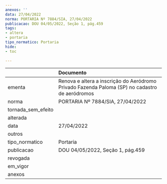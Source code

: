 ```yaml
---
anexos: ''
data: 27/04/2022
norma: PORTARIA Nº 7884/SIA, 27/04/2022
publicacao: DOU 04/05/2022, Seção 1, pág.459
tags:
- altera
- portaria
tipo_normatico: Portaria
hide: 
- toc 
 
---
```


|                    | Documento                                                                                      |
|:-------------------|:-----------------------------------------------------------------------------------------------|
| ementa             | Renova e altera a inscrição do Aeródromo Privado Fazenda Paloma (SP) no cadastro de aeródromos |
| norma              | PORTARIA Nº 7884/SIA, 27/04/2022                                                               |
| tornada_sem_efeito |                                                                                                |
| alterada           |                                                                                                |
| data               | 27/04/2022                                                                                     |
| outros             |                                                                                                |
| tipo_normatico     | Portaria                                                                                       |
| publicacao         | DOU 04/05/2022, Seção 1, pág.459                                                               |
| revogada           |                                                                                                |
| em_vigor           |                                                                                                |
| anexos             |                                                                                                |